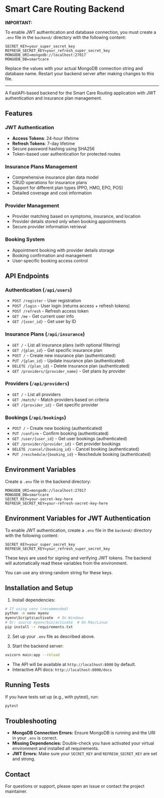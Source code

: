 # Smart Care Routing Backend

**IMPORTANT:**

To enable JWT authentication and database connection, you must create a `.env` file in the `backend/` directory with the following content:

```
SECRET_KEY=your_super_secret_key
REFRESH_SECRET_KEY=your_refresh_super_secret_key
MONGODB_URI=mongodb://localhost:27017
MONGODB_DB=smartcare
```

Replace the values with your actual MongoDB connection string and database name. Restart your backend server after making changes to this file.

---

A FastAPI-based backend for the Smart Care Routing application with JWT authentication and insurance plan management.

## Features

### JWT Authentication
- **Access Tokens**: 24-hour lifetime
- **Refresh Tokens**: 7-day lifetime
- Secure password hashing using SHA256
- Token-based user authentication for protected routes

### Insurance Plans Management
- Comprehensive insurance plan data model
- CRUD operations for insurance plans
- Support for different plan types (PPO, HMO, EPO, POS)
- Detailed coverage and cost information

### Provider Management
- Provider matching based on symptoms, insurance, and location
- Provider details stored only when booking appointments
- Secure provider information retrieval

### Booking System
- Appointment booking with provider details storage
- Booking confirmation and management
- User-specific booking access control

## API Endpoints

### Authentication (`/api/users`)
- `POST /register` - User registration
- `POST /login` - User login (returns access + refresh tokens)
- `POST /refresh` - Refresh access token
- `GET /me` - Get current user info
- `GET /{user_id}` - Get user by ID

### Insurance Plans (`/api/insurance`)
- `GET /` - List all insurance plans (with optional filtering)
- `GET /{plan_id}` - Get specific insurance plan
- `POST /` - Create new insurance plan (authenticated)
- `PUT /{plan_id}` - Update insurance plan (authenticated)
- `DELETE /{plan_id}` - Delete insurance plan (authenticated)
- `GET /providers/{provider_name}` - Get plans by provider

### Providers (`/api/providers`)
- `GET /` - List all providers
- `GET /match/` - Match providers based on criteria
- `GET /{provider_id}` - Get specific provider

### Bookings (`/api/bookings`)
- `POST /` - Create new booking (authenticated)
- `PUT /confirm` - Confirm booking (authenticated)
- `GET /user/{user_id}` - Get user bookings (authenticated)
- `GET /provider/{provider_id}` - Get provider bookings
- `DELETE /cancel/{booking_id}` - Cancel booking (authenticated)
- `PUT /reschedule/{booking_id}` - Reschedule booking (authenticated)

## Environment Variables

Create a `.env` file in the backend directory:

```env
MONGODB_URI=mongodb://localhost:27017
MONGODB_DB=smartcare
SECRET_KEY=your-secret-key-here
REFRESH_SECRET_KEY=your-refresh-secret-key-here
```

## Environment Variables for JWT Authentication

To enable JWT authentication, create a `.env` file in the `backend/` directory with the following content:

```
SECRET_KEY=your_super_secret_key
REFRESH_SECRET_KEY=your_refresh_super_secret_key
```

These keys are used for signing and verifying JWT tokens. The backend will automatically read these variables from the environment.

You can use any strong random string for these keys.

## Installation and Setup

1. Install dependencies:

```bash
# If using venv (recommended)
python -m venv myenv
myenv\Scripts\activate  # On Windows
# Or: source myenv/bin/activate  # On Mac/Linux
pip install -r requirements.txt
```

2. Set up your `.env` file as described above.

3. Start the backend server:

```bash
uvicorn main:app --reload
```

- The API will be available at `http://localhost:8000` by default.
- Interactive API docs: `http://localhost:8000/docs`

## Running Tests

If you have tests set up (e.g., with pytest), run:

```bash
pytest
```

## Troubleshooting

- **MongoDB Connection Errors:** Ensure MongoDB is running and the URI in your `.env` is correct.
- **Missing Dependencies:** Double-check you have activated your virtual environment and installed all requirements.
- **JWT Errors:** Make sure your `SECRET_KEY` and `REFRESH_SECRET_KEY` are set and strong.

## Contact

For questions or support, please open an issue or contact the project maintainer.